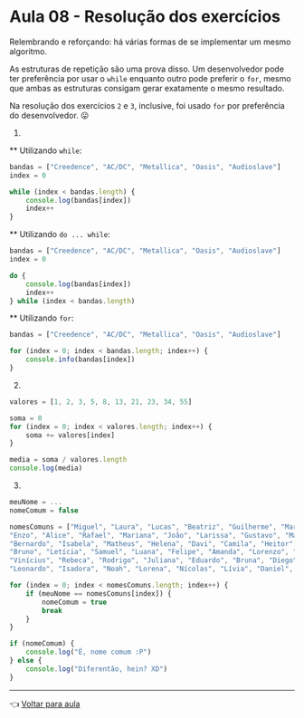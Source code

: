 # Aula 08 - Resolução dos exercícios

Relembrando e reforçando: há várias formas de se implementar um mesmo algoritmo.

As estruturas de repetição são uma prova disso. Um desenvolvedor pode ter preferência por usar o `while` enquanto outro pode preferir o `for`, mesmo que ambas as estruturas consigam gerar exatamente o mesmo resultado.

Na resolução dos exercícios `2` e `3`, inclusive, foi usado `for` por preferência do desenvolvedor. :stuck_out_tongue:

1)
  ** Utilizando `while`:
```javascript
bandas = ["Creedence", "AC/DC", "Metallica", "Oasis", "Audioslave"]
index = 0

while (index < bandas.length) {
    console.log(bandas[index])
    index++
}
```

  ** Utilizando `do ... while`:
```javascript
bandas = ["Creedence", "AC/DC", "Metallica", "Oasis", "Audioslave"]
index = 0

do {
    console.log(bandas[index])
    index++
} while (index < bandas.length)
```

  ** Utilizando `for`:
```javascript
bandas = ["Creedence", "AC/DC", "Metallica", "Oasis", "Audioslave"]

for (index = 0; index < bandas.length; index++) {
    console.info(bandas[index])
}
```

2) 
```javascript
valores = [1, 2, 3, 5, 8, 13, 21, 23, 34, 55]

soma = 0
for (index = 0; index < valores.length; index++) {
    soma += valores[index]
}

media = soma / valores.length
console.log(media)
```

3)
```javascript
meuNome = ...
nomeComum = false

nomesComuns = ["Miguel", "Laura", "Lucas", "Beatriz", "Guilherme", "Maria", "Gabriel", "Ana", "Arthur", "Júlia", 
"Enzo", "Alice", "Rafael", "Mariana", "João", "Larissa", "Gustavo", "Maria Eduarda", "Pedro", "Sofia", 
"Bernardo", "Isabela", "Matheus", "Helena", "Davi", "Camila", "Heitor", "Lara", "Henrique", "Valentina", 
"Bruno", "Letícia", "Samuel", "Luana", "Felipe", "Amanda", "Lorenzo", "Yasmin", "Benjamin", "Sophia", 
"Vinícius", "Rebeca", "Rodrigo", "Juliana", "Eduardo", "Bruna", "Diego", "Cecília", "Antônio", "Fernanda", 
"Leonardo", "Isadora", "Noah", "Lorena", "Nícolas", "Lívia", "Daniel", "Manuela", "Thiago", "Vitória"]

for (index = 0; index < nomesComuns.length; index++) {
    if (meuNome == nomesComuns[index]) {
        nomeComum = true
        break
    }
}

if (nomeComum) {
    console.log("É, nome comum :P")
} else {
    console.log("Diferentão, hein? XD")
}
```

---
:point_left: [Voltar para aula](aula.md)
